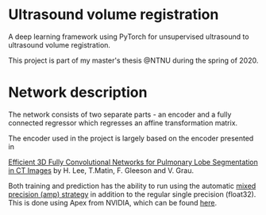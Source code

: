 # Ultrasound volume registration

A deep learning framework using PyTorch for unsupervised ultrasound to ultrasound volume registration.

This project is part of my master's thesis @NTNU during the spring of 2020. 


# Network description

The network consists of two separate parts - an encoder and a fully connected regressor which regresses an affine transformation matrix. 

The encoder used in the project is largely based on the encoder presented in 

[Efficient 3D Fully Convolutional Networks for Pulmonary Lobe Segmentation in CT Images](https://arxiv.org/pdf/1909.07474v1.pdf) by H. Lee, 
T.Matin, F. Gleeson and V. Grau.

Both training and prediction has the ability to run using the automatic [mixed precision (amp) strategy](https://arxiv.org/pdf/1710.03740.pdf) in addition to the regular 
single precision (float32). This is done using Apex from NVIDIA, which can be found [here](https://github.com/nvidia/apex).
